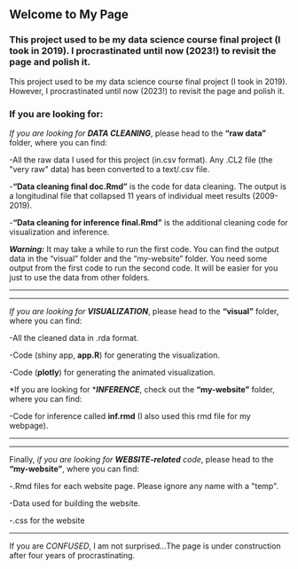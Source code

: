 ## Welcome to My Page

### This project used to be my data science course final project (I took in 2019). I procrastinated until now (2023!) to revisit the page and polish it. 

This project used to be my data science course final project (I took in 2019). However, I procrastinated until now (2023!) to revisit the page and polish it.

### If you are looking for:


*If you are looking for **DATA CLEANING***, please head to the **“raw data”** folder, where you can find:

  -All the raw data I used for this project (in.csv format). Any .CL2 file (the "very raw" data) has been converted to a text/.csv file. 

  -**“Data cleaning final doc.Rmd”** is the code for data cleaning. The output is a longitudinal file that collapsed 11 years of individual meet results (2009-2019).

  -**“Data cleaning for inference final.Rmd”** is the additional cleaning code for visualization and inference. 

***Warning:*** It may take a while to run the first code. You can find the output data in the “visual” folder and the “my-website” folder. You need some output from the first code to run the second code. It will be easier for you just to use the data from other folders.


***
***

*If you are looking for **VISUALIZATION***, please head to the **“visual”** folder, where you can find:

  -All the cleaned data in .rda format.

  -Code (shiny app, **app.R**) for generating the visualization.

  -Code (**plotly**) for generating the animated visualization.

*If you are looking for ****INFERENCE***, check out the **“my-website”** folder, where you can find:
 
  -Code for inference called **inf.rmd** (I also used this rmd file for my webpage).

***
***

Finally, *if you are looking for **WEBSITE-related** code*, please head to the **“my-website”**, where you can find:

  -.Rmd files for each website page. Please ignore any name with a "temp".

  -Data used for building the website.

  -.css for the website 

***
If you are *CONFUSED*, I am not surprised…The page is under construction after four years of procrastinating.





